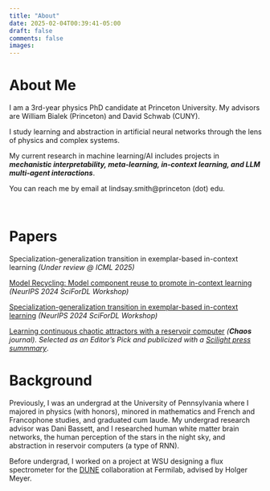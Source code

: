 ```yaml
---
title: "About"
date: 2025-02-04T00:39:41-05:00
draft: false
comments: false
images:
---
```

# About Me

I am a 3rd-year physics PhD candidate at Princeton University. My advisors are William Bialek (Princeton) and David Schwab (CUNY).

I study learning and abstraction in artificial neural networks through the lens of physics and complex systems.

My current research in machine learning/AI includes projects in ***mechanistic interpretability, meta-learning, in-context learning, and LLM multi-agent interactions***.

You can reach me by email at lindsay.smith@princeton (dot) edu.

&nbsp;
# Papers

Specialization-generalization transition in exemplar-based in-context learning *(Under review @ ICML 2025)*

[Model Recycling: Model component reuse to promote in-context learning](https://openreview.net/forum?id=vWSu8nEURM) *(NeurIPS 2024 SciForDL Workshop)*

[Specialization-generalization transition in exemplar-based in-context learning](https://openreview.net/forum?id=D1ui5QwHqF) *(NeurIPS 2024 SciForDL Workshop)*

[Learning continuous chaotic attractors with a reservoir computer](https://doi.org/10.1063/5.0075572)
*(**Chaos** journal). Selected as an Editor’s Pick and publicized with a [Scilight press summmary](https://doi.org/10.1063/10.0009079)*.


# Background

Previously, I was an undergrad at the University of Pennsylvania where I majored in physics (with honors), minored in mathematics and French and Francophone studies, and graduated cum laude. My undergrad research advisor was Dani Bassett, and I researched human white matter brain networks, the human perception of the stars in the night sky, and abstraction in reservoir computers (a type of RNN).


Before undergrad, I worked on a project at WSU designing a flux spectrometer for the [DUNE](https://lbnf-dune.fnal.gov/) collaboration at Fermilab, advised by Holger Meyer.